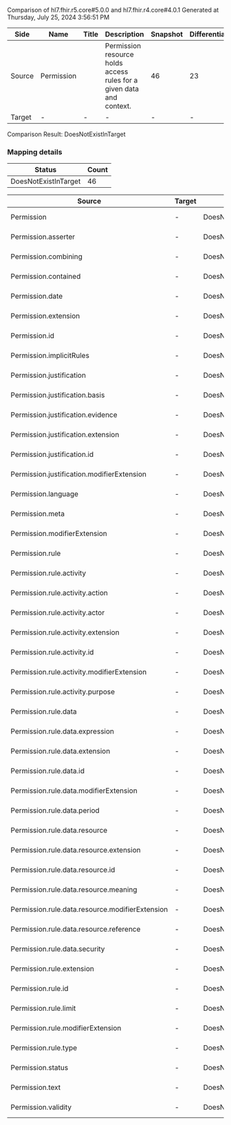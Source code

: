 Comparison of hl7.fhir.r5.core#5.0.0 and hl7.fhir.r4.core#4.0.1
Generated at Thursday, July 25, 2024 3:56:51 PM

| Side | Name | Title | Description | Snapshot | Differential |
| --- | --- | --- | --- | --- | --- |
| Source | Permission |  | Permission resource holds access rules for a given data and context. | 46 | 23 |
| Target | - | - | - | - | - |


Comparison Result: DoesNotExistInTarget


### Mapping details

| Status | Count |
| ------ | ----- |
DoesNotExistInTarget | 46 |


| Source | Target | Status | Message |
| ------ | ------ | ------ | ------- |
| Permission | - | DoesNotExistInTarget | Permission does not exist in target and has no mapping |
| Permission.asserter | - | DoesNotExistInTarget | Permission.asserter does not exist in target and has no mapping |
| Permission.combining | - | DoesNotExistInTarget | Permission.combining does not exist in target and has no mapping |
| Permission.contained | - | DoesNotExistInTarget | Permission.contained does not exist in target and has no mapping |
| Permission.date | - | DoesNotExistInTarget | Permission.date does not exist in target and has no mapping |
| Permission.extension | - | DoesNotExistInTarget | Permission.extension does not exist in target and has no mapping |
| Permission.id | - | DoesNotExistInTarget | Permission.id does not exist in target and has no mapping |
| Permission.implicitRules | - | DoesNotExistInTarget | Permission.implicitRules does not exist in target and has no mapping |
| Permission.justification | - | DoesNotExistInTarget | Permission.justification does not exist in target and has no mapping |
| Permission.justification.basis | - | DoesNotExistInTarget | Permission.justification.basis does not exist in target and has no mapping |
| Permission.justification.evidence | - | DoesNotExistInTarget | Permission.justification.evidence does not exist in target and has no mapping |
| Permission.justification.extension | - | DoesNotExistInTarget | Permission.justification.extension does not exist in target and has no mapping |
| Permission.justification.id | - | DoesNotExistInTarget | Permission.justification.id does not exist in target and has no mapping |
| Permission.justification.modifierExtension | - | DoesNotExistInTarget | Permission.justification.modifierExtension does not exist in target and has no mapping |
| Permission.language | - | DoesNotExistInTarget | Permission.language does not exist in target and has no mapping |
| Permission.meta | - | DoesNotExistInTarget | Permission.meta does not exist in target and has no mapping |
| Permission.modifierExtension | - | DoesNotExistInTarget | Permission.modifierExtension does not exist in target and has no mapping |
| Permission.rule | - | DoesNotExistInTarget | Permission.rule does not exist in target and has no mapping |
| Permission.rule.activity | - | DoesNotExistInTarget | Permission.rule.activity does not exist in target and has no mapping |
| Permission.rule.activity.action | - | DoesNotExistInTarget | Permission.rule.activity.action does not exist in target and has no mapping |
| Permission.rule.activity.actor | - | DoesNotExistInTarget | Permission.rule.activity.actor does not exist in target and has no mapping |
| Permission.rule.activity.extension | - | DoesNotExistInTarget | Permission.rule.activity.extension does not exist in target and has no mapping |
| Permission.rule.activity.id | - | DoesNotExistInTarget | Permission.rule.activity.id does not exist in target and has no mapping |
| Permission.rule.activity.modifierExtension | - | DoesNotExistInTarget | Permission.rule.activity.modifierExtension does not exist in target and has no mapping |
| Permission.rule.activity.purpose | - | DoesNotExistInTarget | Permission.rule.activity.purpose does not exist in target and has no mapping |
| Permission.rule.data | - | DoesNotExistInTarget | Permission.rule.data does not exist in target and has no mapping |
| Permission.rule.data.expression | - | DoesNotExistInTarget | Permission.rule.data.expression does not exist in target and has no mapping |
| Permission.rule.data.extension | - | DoesNotExistInTarget | Permission.rule.data.extension does not exist in target and has no mapping |
| Permission.rule.data.id | - | DoesNotExistInTarget | Permission.rule.data.id does not exist in target and has no mapping |
| Permission.rule.data.modifierExtension | - | DoesNotExistInTarget | Permission.rule.data.modifierExtension does not exist in target and has no mapping |
| Permission.rule.data.period | - | DoesNotExistInTarget | Permission.rule.data.period does not exist in target and has no mapping |
| Permission.rule.data.resource | - | DoesNotExistInTarget | Permission.rule.data.resource does not exist in target and has no mapping |
| Permission.rule.data.resource.extension | - | DoesNotExistInTarget | Permission.rule.data.resource.extension does not exist in target and has no mapping |
| Permission.rule.data.resource.id | - | DoesNotExistInTarget | Permission.rule.data.resource.id does not exist in target and has no mapping |
| Permission.rule.data.resource.meaning | - | DoesNotExistInTarget | Permission.rule.data.resource.meaning does not exist in target and has no mapping |
| Permission.rule.data.resource.modifierExtension | - | DoesNotExistInTarget | Permission.rule.data.resource.modifierExtension does not exist in target and has no mapping |
| Permission.rule.data.resource.reference | - | DoesNotExistInTarget | Permission.rule.data.resource.reference does not exist in target and has no mapping |
| Permission.rule.data.security | - | DoesNotExistInTarget | Permission.rule.data.security does not exist in target and has no mapping |
| Permission.rule.extension | - | DoesNotExistInTarget | Permission.rule.extension does not exist in target and has no mapping |
| Permission.rule.id | - | DoesNotExistInTarget | Permission.rule.id does not exist in target and has no mapping |
| Permission.rule.limit | - | DoesNotExistInTarget | Permission.rule.limit does not exist in target and has no mapping |
| Permission.rule.modifierExtension | - | DoesNotExistInTarget | Permission.rule.modifierExtension does not exist in target and has no mapping |
| Permission.rule.type | - | DoesNotExistInTarget | Permission.rule.type does not exist in target and has no mapping |
| Permission.status | - | DoesNotExistInTarget | Permission.status does not exist in target and has no mapping |
| Permission.text | - | DoesNotExistInTarget | Permission.text does not exist in target and has no mapping |
| Permission.validity | - | DoesNotExistInTarget | Permission.validity does not exist in target and has no mapping |

